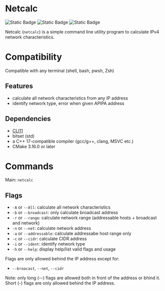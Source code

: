 # Netcalc


![Static Badge](https://img.shields.io/badge/License-GNU_GPL--v3.0-blue?style=flat&link=https%3A%2F%2Fwww.gnu.org%2Flicenses%2Fgpl-3.0.en.html%23license-text)
![Static Badge](https://img.shields.io/badge/Status-in%20development-yellow?style=flat)
![Static Badge](https://img.shields.io/badge/Codebase-unavailable-red?style=flat)


Netcalc (`netcalc`) is a simple command line utility program to calculate IPv4 network characteristics.

# Compatibility
Compatible with any terminal (shell, bash, pwsh, Zsh)
## Features
- calculate all network characteristics from any IP address
- identify network type, error when given APIPA address

## Dependencies 
- [CLI11](https://github.com/CLIUtils/CLI11)
- bitset (std)
- a C++ 17-compatible compiler (gcc/g++, clang, MSVC etc.)
- CMake 3.16.0 or later

# Commands

Main: `netcalc`

## Flags

- `-A` or `--All`: calculate all network characteristics
- `-b` or `--broadcast`: only calculate broadcast address
- `-r` or `--range`: calculate network range (addressable hosts + broadcast and network)
- `-n` or  `--net`: calculate network address
- `-a` or  `--addressable`: calculate addressabe host range only
- `-c` or `--cidr`: calculate CIDR address
- `-i` or `--ident`: identify network type
- `-h` or `--help`: display help/list valid flags and usage

Flags are only allowed behind the IP address except for:
- `--broacast`, `--net`, `--cidr`

Note: only long (--) flags are allowed both in front of the address or bhind it. Short (-) flags are only allowed behind the IP address.

